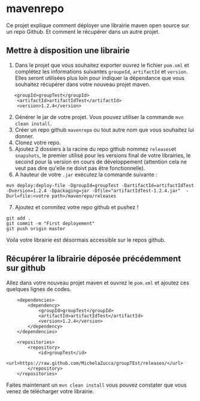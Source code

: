 # mavenrepo
Ce projet explique comment déployer une librairie maven open source sur un repo Github. Et comment le récupérer dans un autre projet.

## Mettre à disposition une librairie
1. Dans le projet que vous souhaitez exporter ouvrez le fichier `pom.xml` et complétez les informations suivantes `groupeId`, `artifactId` et `version`. Elles seront utilisées plus loin pour indiquer la dépendance que vous souhaitez récupérer dans votre nouveau projet maven.
```
   <groupId>groupTest</groupId>
    <artifactId>artifactIdTest</artifactId>
    <version>1.2.4</version>
```
2. Générer le jar de votre projet. Vous pouvez utiliser la commande `mvn clean install`.
3. Créer un repo github `mavenrepo` ou tout autre nom que vous souhaitez lui donner.
4. Clonez votre repo.
5. Ajoutez 2 dossiers à la racine du repo github nommez `releases`et `snapshots`, le premier utilisé pour les versions final de votre librairies, le second pour la version en cours de développement (attention cela ne veut pas dire qu'elle ne doivt pas être fonctionnelle).
6. A hauteur de votre `.jar` exécutez la commande suivante : 
```
mvn deploy:deploy-file -DgroupId=groupTest -DartifactId=artifactIdTest -Dversion=1.2.4 -Dpackaging=jar -Dfile="artifactIdTest-1.2.4.jar"  -Durl=file:<votre path>/mavenrepo/releases
```
7. Ajoutez et commitez votre repo github et pushez !
```
git add .
git commit -m "First deployement"
git push origin master
```
Voila votre librairie est désormais accessible sur le repos github. 

## Récupérer la librairie déposée précédemment sur github
Allez dans votre nouveau projet maven et ouvrez le `pom.xml` et ajoutez ces quelques lignes de codes. 
```
	<dependencies>
        <dependency>
            <groupId>groupTest</groupId>
            <artifactId>artifactIdTest</artifactId>
            <version>1.2.4</version>
        </dependency>
    </dependencies>

    <repositories>
        <repository>
            <id>groupTest</id>
            <url>https://raw.github.com/MichelaZucca/groupTEst/releases/</url>
        </repository>
    </repositories>
```
Faites maintenant un `mvn clean install` vous pouvez constater que vous venez de télécharger votre librairie. 
